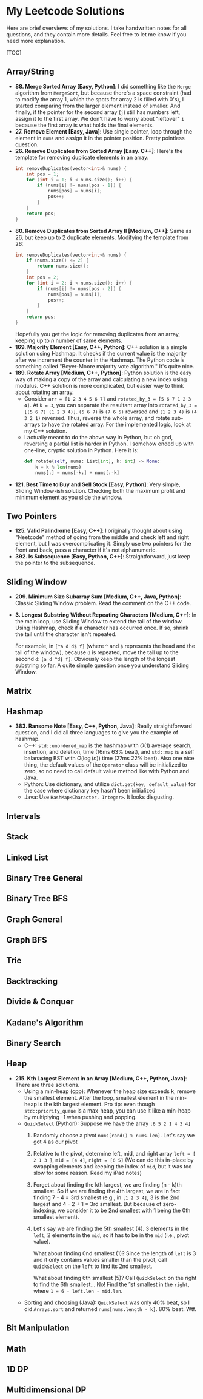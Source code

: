 # My Leetcode Solutions

Here are brief overviews of my solutions.
I take handwritten notes for all questions, and they contain more details.
Feel free to let me know if you need more explanation.

[TOC]

## Array/String

- **88. Merge Sorted Array [Easy, Python]**: I did something like the `Merge` algorithm from `MergeSort`, but because there's a space constraint (had to modify the array 1, which the spots for array 2 is filled with 0's), I started comparing from the larger element instead of smaller.
    And finally, if the pointer for the second array (`j`) still has numbers left, assign it to the first array.
    We don't have to worry about "leftover" `i` because the first array is what holds the final elements.
- **27. Remove Element [Easy, Java]**: Use single pointer, loop through the element in `nums` and assign it in the pointer position. Pretty pointless question.
- **26. Remove Duplicates from Sorted Array [Easy. C++]**: Here's the template for removing duplicate elements in an array:
    ```cpp
    int removeDuplicates(vector<int>& nums) {
        int pos = 1;
        for (int i = 1; i < nums.size(); i++) {
            if (nums[i] != nums[pos - 1]) {
                nums[pos] = nums[i];
                pos++;
            }
        }
        return pos;
    }
    ```
- **80. Remove Duplicates from Sorted Array II [Medium, C++]**: Same as 26, but keep up to 2 duplicate elements. Modifying the template from 26:
    ```cpp
    int removeDuplicates(vector<int>& nums) {
        if (nums.size() <= 2) {
            return nums.size();
        }
        int pos = 2;
        for (int i = 2; i < nums.size(); i++) {
            if (nums[i] != nums[pos - 2]) {
                nums[pos] = nums[i];
                pos++;
            }
        }
        return pos;
    }
    ```
    Hopefully you get the logic for removing duplicates from an array, keeping up to $n$ number of same elements.
- **169. Majority Element [Easy, C++, Python]**: C++ solution is a simple solution using Hashmap.
    It checks if the current value is the majority after we increment the counter in the Hashmap.
    The Python code is something called "Boyer-Moore majority vote algorithm."
    It's quite nice.
- **189. Rotate Array [Medium, C++, Python]**: Python solution is the easy way of making a copy of the array and calculating a new index using modulus.
    C++ solution is more complicated, but easier way to think about rotating an array.
    - Consider `arr = [1 2 3 4 5 6 7]` and `rotated_by_3 = [5 6 7 1 2 3 4]`. At `k = 3`, you can separate the resultant array into `rotated_by_3 = [(5 6 7) (1 2 3 4)]`. `(5 6 7)` is `(7 6 5)` reversed and `(1 2 3 4)` is `(4 3 2 1)` reversed. Thus, reverse the whole array, and rotate sub-arrays to have the rotated array. For the implemented logic, look at my C++ solution.
    - I actually meant to do the above way in Python, but oh god, reversing a partial list is harder in Python. I somehow ended up with one-line, cryptic solution in Python. Here it is:
        ```python
        def rotate(self, nums: List[int], k: int) -> None:
            k = k % len(nums)
            nums[:] = nums[-k:] + nums[:-k]
        ```
- **121. Best Time to Buy and Sell Stock [Easy, Python]**: Very simple, Sliding Window-ish solution.
    Checking both the maximum profit and minimum element as you slide the window.

## Two Pointers

- **125. Valid Palindrome [Easy, C++]**: I originally thought about using "Neetcode" method of going from the middle and check left and right element, but I was overcomplicating it.
    Simply use two pointers for the front and back, pass a character if it's not alphanumeric.
- **392. Is Subsequence [Easy, Python, C++]**: Straightforward, just keep the pointer to the subsequence.

## Sliding Window

- **209. Minimum Size Subarray Sum [Medium, C++, Java, Python]**: Classic Sliding Window problem. Read the comment on the C++ code.
- **3. Longest Substring Without Repeating Characters [Medium, C++]**: In the main loop, use Sliding Window to extend the tail of the window.
    Using Hashmap, check if a character has occurred once.
    If so, shrink the tail until the character isn't repeated.

    For example, in `[^a d d$ f]` (where `^` and `$` represents the head and the tail of the window), because `d` is repeated, move the tail up to the second `d`: `[a d ^d$ f]`.
    Obviously keep the length of the longest substring so far.
    A quite simple question once you understand Sliding Window.

## Matrix

## Hashmap

- **383. Ransome Note [Easy, C++, Python, Java]**: Really straightforward question, and I did all three languages to give you the example of hashmap.
    - C++: `std::unordered_map` is the hashmap with $O(1)$ average search, insertion, and deletion, time (16ms 63% beat), and `std::map` is a self balanacing BST with $O(\log (n))$ time (27ms 22% beat).
        Also one nice thing, the default values of the `Operator` class will be initialized to zero, so no need to call default value method like with Python and Java.
    - Python: Use dictionary, and utilize `dict.get(key, default_value)` for the case where dictionary key hasn't been initialized
    - Java: Use `HashMap<Character, Integer>`. It looks disgusting.

## Intervals

## Stack

## Linked List

## Binary Tree General

## Binary Tree BFS

## Graph General

## Graph BFS

## Trie

## Backtracking

## Divide & Conquer

## Kadane's Algorithm

## Binary Search

## Heap

- **215. Kth Largest Element in an Array [Medium, C++, Python, Java]**: There are three solutions.
    - Using a min-heap (cpp): Whenever the heap size exceeds k, remove the smallest element.
        After the loop, smallest element in the min-heap is the kth largest element.
        Pro tip: even though `std::priority_queue` is a max-heap, you can use it like a min-heap by multiplying -1 when pushing and popping.
    - `QuickSelect` (Python): Suppose we have the array `[6 5 2 1 4 3 4]`
        1. Randomly choose a pivot `nums[rand() % nums.len]`. Let's say we got 4 as our pivot
        2. Relative to the pivot, determine left, mid, and right array
            `left = [ 2 1 3 ]`, `mid = [4 4]`, `right = [6 5]`
            (We can do this in-place by swapping elements and keeping the index of `mid`, but it was too slow for some reason. Read my iPad notes)
        3. Forget about finding the kth largest, we are finding (n - k)th smallest.
            So if we are finding the 4th largest, we are in fact finding 7 - 4 = 3rd smallest
            (e.g., in `[1 2 3 4]`, 3 is the 2nd largest and 4 - 2 + 1 = 3rd smallest. But because of zero-indexing, we consider it to be 2nd smallest with 1 being the 0th smallest element).
        4. Let's say we are finding the 5th smallest (4). 3 elements in the `left`, 2 elements in the `mid`, so it has to be in the `mid` (i.e., pivot value).

            What about finding 0nd smallest (1)? Since the length of `left` is 3 and it only contains values smaller than the pivot, call `QuickSelect` on the `left` to find its 2nd smallest.

            What about finding 6th smallest (5)? Call `QuickSelect` on the right to find the 6th smallest... No! Find the 1st smallest in the `right`, where `1 = 6 - left.len - mid.len`.
    - Sorting and choosing (Java): `QuickSelect` was only 40% beat, so I did `Arrays.sort` and returned `nums[nums.length - k]`. 80% beat. Wtf.

## Bit Manipulation

## Math

## 1D DP

## Multidimensional DP

